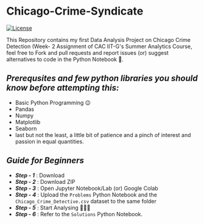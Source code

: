 # Chicago-Crime-Syndicate
[![License](http://img.shields.io/:license-mit-blue.svg?style=flat-square)](http://badges.mit-license.org) 

This Repository contains my first Data Analysis Project on Chicago Crime Detection (Week- 2 Assignment of CAC IIT-G's Summer Analytics Course, feel free to Fork and pull requests and report issues (or) suggest alternatives to code in the Python Notebook :notebook:. 


## ***Prerequsites and few python libraries you should know before attempting this:***
  - Basic Python Programming :wink:
  - Pandas 
  - Numpy
  - Matplotlib
  - Seaborn
  - last but not the least, a little bit of patience and a pinch of interest and passion in equal quantities.

## ***Guide for Beginners***
- ***Step - 1*** : Download 
- ***Step - 2*** : Download ZIP
- ***Step - 3*** : Open Jupyter Notebook/Lab (or) Google Colab
- ***Step - 4*** : Upload the `Problems` Python Notebook and the ``Chicago_Crime_Detective.csv`` dataset to the same folder
- ***Step - 5*** : Start Analysing 🔨🔨🔨
- ***Step - 6*** : Refer to the `Solutions` Python Notebook.
